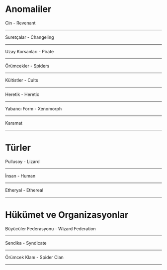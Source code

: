 # Anomaliler
Cin - Revenant
***
Suretçalar - Changeling
***
Uzay Korsanları - Pirate
***
Örümcekler - Spiders
***
Kültistler - Cults
***
Heretik - Heretic
***
Yabancı Form - Xenomorph
***
Karamat
***

# Türler
Pullusoy - Lizard
***
İnsan - Human
***
Etheryal - Ethereal
***

# Hükümet ve Organizasyonlar
Büyücüler Federasyonu - Wizard Federation
***
Sendika - Syndicate
***
Örümcek Klanı - Spider Clan
***
